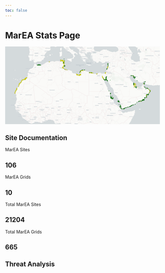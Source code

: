 ```yaml
---
toc: false
---
```


<style>
.nocheckbox td:nth-child(1), .nocheckbox th:nth-child(1) {
  display: none;
}
.nocheckbox td:nth-child(2), .nocheckbox th:nth-child(2) {
  padding-left: 0px;
}
.card img {
  max-width: 100% !important;
}
</style>
# MarEA Stats Page

<div class="card">

![Progress map](map.png)

</div>

## Site Documentation

<div class="grid grid-cols-4">
<div class="card"><p>MarEA Sites</p><h2>106</h2></div>
<div class="card"><p>MarEA Grids</p><h2>10</h2></div>
<div class="card"><p>Total MarEA Sites</p><h2>21204</h2></div>
<div class="card"><p>Total MarEA Grids</p><h2>665</h2></div>
</div>

## Threat Analysis

